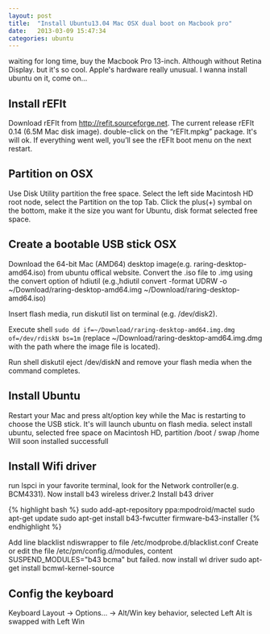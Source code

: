 ```yaml
---
layout: post
title:  "Install Ubuntu13.04 Mac OSX dual boot on Macbook pro"
date:   2013-03-09 15:47:34
categories: ubuntu
---
```


waiting for long time, buy the Macbook Pro 13-inch. Although without Retina Display. but it's so cool. Apple's hardware really unusual. I wanna install ubuntu on it, come on…

Install rEFIt
------------

Download rEFIt from http://refit.sourceforge.net. The current release rEFIt 0.14 (6.5M Mac disk image).
double-click on the “rEFIt.mpkg” package. It's will ok. If everything went well, you’ll see the rEFIt boot menu on the next restart.

Partition on OSX
---------------

Use Disk Utility partition the free space. Select the left side Macintosh HD root node, select the Partition on the top Tab. Click the plus(+) symbal on the bottom, make it the size you want for Ubuntu, disk format selected free space.

Create a bootable USB stick OSX
------------------------------

Download the 64-bit Mac (AMD64) desktop image(e.g. raring-desktop-amd64.iso) from ubuntu offical website. Convert the .iso file to .img using the convert option of hdiutil (e.g.,hdiutil convert -format UDRW -o ~/Download/raring-desktop-amd64.img ~/Download/raring-desktop-amd64.iso)

Insert flash media, run diskutil list on terminal (e.g. /dev/disk2).

Execute shell `sudo dd if=~/Download/raring-desktop-amd64.img.dmg of=/dev/rdiskN bs=1m` (replace ~/Download/raring-desktop-amd64.img.dmg with the path where the image file is located).

Run shell diskutil eject /dev/diskN and remove your flash media when the command completes.

Install Ubuntu
---------------

Restart your Mac and press alt/option key while the Mac is restarting to choose the USB stick.
It's will launch ubuntu on flash media. select install ubuntu, selected free space on Macintosh HD, partition /boot / swap /home Will soon installed successfull

Install Wifi driver
------------------

run lspci in your favorite terminal, look for the Network controller(e.g. BCM4331). Now install b43 wireless driver.2
Install b43 driver


{% highlight bash %}
      sudo add-apt-repository ppa:mpodroid/mactel
      sudo apt-get update
      sudo apt-get install b43-fwcutter firmware-b43-installer
{% endhighlight %}

Add line blacklist ndiswrapper to file /etc/modprobe.d/blacklist.conf
Create or edit the file /etc/pm/config.d/modules, content SUSPEND_MODULES="b43 bcma"
but failed. now install wl driver sudo apt-get install bcmwl-kernel-source

Config the keyboard
-----------------

Keyboard Layout -> Options… -> Alt/Win key behavior, selected Left Alt is swapped with Left Win
